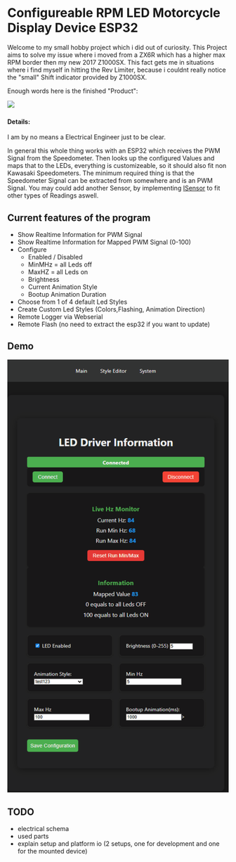 
# Configureable RPM LED Motorcycle Display Device ESP32

Welcome to my small hobby project which i did out of curiosity. 
This Project aims to solve my issue where i moved from a ZX6R which has a higher max RPM border then my new 2017 Z1000SX. 
This fact gets me in situations where i find myself in hitting the Rev Limiter, because i couldnt really notice the "small" Shift indicator provided by Z1000SX.

Enough words here is the finished "Product":

![](https://github.com/windowslucker1121/ESP32_RPM_LED_Driver/blob/main/pictures/mounted.gif?raw=true)

#### Details:

I am by no means a Electrical Engineer just to be clear.

In general this whole thing works with an ESP32 which receives the PWM Signal from the Speedometer. 
Then looks up the configured Values and maps that to the LEDs, everything is customizeable, so it should also fit non Kawasaki Speedometers. 
The minimum required thing is that the Speedometer Signal can be extracted from somewhere and is an PWM Signal. 
You may could add another Sensor, by implementing [ISensor](https://github.com/windowslucker1121/ESP32_RPM_LED_Driver/blob/main/include/ISensor.h) to fit other types of Readings aswell.

## Current features of the program


* Show Realtime Information for PWM Signal
* Show Realtime Information for Mapped PWM Signal (0-100)
* Configure
  * Enabled / Disabled
  * MinMHz = all Leds off
  * MaxHZ = all Leds on
  * Brightness
  * Current Animation Style
  * Bootup Animation Duration
* Choose from 1 of 4 default Led Styles
* Create Custom Led Styles (Colors,Flashing, Animation Direction)
* Remote Logger via Webserial
* Remote Flash (no need to extract the esp32 if you want to update)
## Demo
![](https://github.com/windowslucker1121/ESP32_RPM_LED_Driver/blob/main/pictures/Animation.gif?raw=true)

## TODO
 -  electrical schema
 - used parts
 - explain setup and platform io (2 setups, one for development and one for the mounted device)
